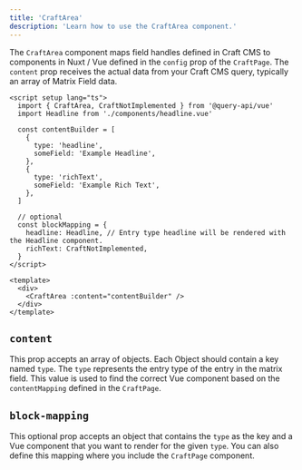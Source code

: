 ```yaml
---
title: 'CraftArea'
description: 'Learn how to use the CraftArea component.'
---
```


The `CraftArea` component maps field handles defined in Craft CMS to components in Nuxt / Vue defined in the `config` prop of the `CraftPage`.
The `content` prop receives the actual data from your Craft CMS query, typically an array of Matrix Field data.

```vue
<script setup lang="ts">
  import { CraftArea, CraftNotImplemented } from '@query-api/vue'
  import Headline from './components/headline.vue'

  const contentBuilder = [
    {
      type: 'headline',
      someField: 'Example Headline',
    },
    {
      type: 'richText',
      someField: 'Example Rich Text',
    },
  ]

  // optional
  const blockMapping = {
    headline: Headline, // Entry type headline will be rendered with the Headline component.
    richText: CraftNotImplemented,
  }
</script>

<template>
  <div>
    <CraftArea :content="contentBuilder" />
  </div>
</template>
```

## `content`

This prop accepts an array of objects. Each Object should contain a key named `type`. 
The `type` represents the entry type of the entry in the matrix field. This value is used to find the correct Vue component based on the `contentMapping` defined in the `CraftPage`. 

## `block-mapping`

This optional prop accepts an object that contains the `type` as the key and a Vue component that you want to render for the given `type`. 
You can also define this mapping where you include the `CraftPage` component.


